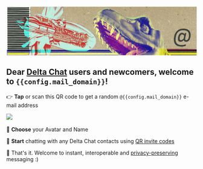 
<img width="800px" src="collage-top.png"/>

## Dear [Delta Chat](https://get.delta.chat) users and newcomers, welcome to `{{config.mail_domain}}`!

👉 **Tap** or scan this QR code to get a random `@{{config.mail_domain}}` e-mail address

<a href="DCACCOUNT:https://{{ config.mail_domain }}/cgi-bin/newemail.py">
    <img width=300 style="float: none;" src="qr-chatmail-invite-{{config.mail_domain}}.png" /></a>

🐣 **Choose** your Avatar and Name

💬 **Start** chatting with any Delta Chat contacts using [QR invite codes](https://delta.chat/en/help#howtoe2ee)

🎉 That's it. Welcome to instant, interoperable and [privacy-preserving](privacy.html) messaging :) 

